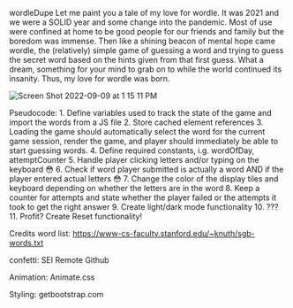 wordleDupe
Let me paint you a tale of my love for wordle. It was 2021 and we were a SOLID year and some change into the pandemic. Most of use were confined at home to be good people for our friends and family but the boredom was immense. Then like a shining beacon of mental hope came wordle, the (relatively) simple game of guessing a word and trying to guess the secret word based on the hints given from that first guess. What a dream, something for your mind to grab on to while the world continued its insanity. Thus, my love for wordle was born.

![Screen Shot 2022-09-09 at 1 15 11 PM](https://user-images.githubusercontent.com/111162028/189414600-c565b2f2-c41e-4844-870b-f53ceaa3bf5b.png)

Pseudocode:
	1. Define variables used to track the state of the game and import the words from a JS file
	2. Store cached element references
	3. Loading the game should automatically select the word for the current game session, render the game, and player should immediately be able to start guessing words.
	4. Define required constants, i.g. wordOfDay, attemptCounter
	5. Handle player clicking letters and/or typing on the keyboard 😳
	6. Check if word player submitted is actually a word AND if the player entered actual letters 😳
	7. Change the color of the display tiles and keyboard depending on whether the letters are in the word
	8. Keep a counter for attempts and state whether the player failed or the attempts it took to get the right answer
	9. Create light/dark mode functionality
	10. ???
	11. Profit?
Create Reset functionality!


Credits
word list:
https://www-cs-faculty.stanford.edu/~knuth/sgb-words.txt

confetti:
SEI Remote Github

Animation:
Animate.css

Styling:
getbootstrap.com
